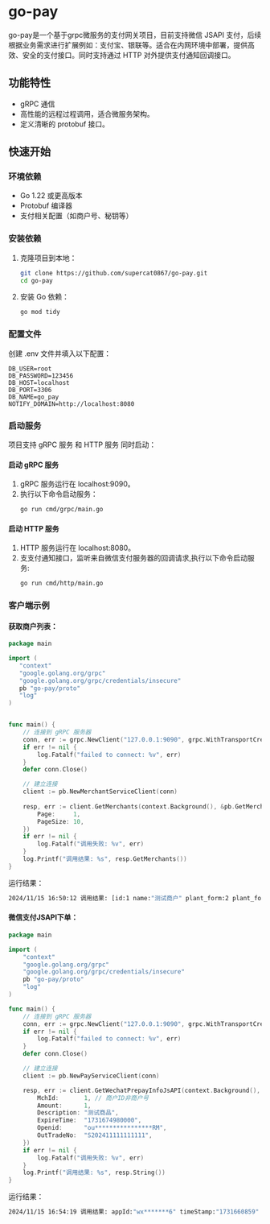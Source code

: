 # go-pay

go-pay是一个基于grpc微服务的支付网关项目，目前支持微信 JSAPI 支付，后续根据业务需求进行扩展例如：支付宝、银联等。适合在内网环境中部署，提供高效、安全的支付接口。同时支持通过
HTTP 对外提供支付通知回调接口。

## 功能特性

- gRPC 通信
- 高性能的远程过程调用，适合微服务架构。
- 定义清晰的 protobuf 接口。

## 快速开始

### 环境依赖

- Go 1.22 或更高版本
- Protobuf 编译器
- 支付相关配置（如商户号、秘钥等）

### 安装依赖

1. 克隆项目到本地：
    ```bash
    git clone https://github.com/supercat0867/go-pay.git
    cd go-pay
    ```
2. 安装 Go 依赖：
    ```bash
    go mod tidy
    ```

### 配置文件

创建 .env 文件并填入以下配置：

```dotenv
DB_USER=root
DB_PASSWORD=123456
DB_HOST=localhost
DB_PORT=3306
DB_NAME=go_pay
NOTIFY_DOMAIN=http://localhost:8080
```

### 启动服务

项目支持 gRPC 服务 和 HTTP 服务 同时启动：

#### 启动 gRPC 服务

1. gRPC 服务运行在 localhost:9090。
2. 执行以下命令启动服务：
   ```bash
   go run cmd/grpc/main.go
   ```

#### 启动 HTTP 服务

1. HTTP 服务运行在 localhost:8080。
2. 支支付通知接口，监听来自微信支付服务器的回调请求,执行以下命令启动服务:
     ```bash
     go run cmd/http/main.go
     ```      

### 客户端示例

#### 获取商户列表：

```go
package main

import (
   "context"
   "google.golang.org/grpc"
   "google.golang.org/grpc/credentials/insecure"
   pb "go-pay/proto"
   "log"
)


func main() {
	// 连接到 gRPC 服务器
	conn, err := grpc.NewClient("127.0.0.1:9090", grpc.WithTransportCredentials(insecure.NewCredentials()))
	if err != nil {
		log.Fatalf("failed to connect: %v", err)
	}
	defer conn.Close()

	// 建立连接
	client := pb.NewMerchantServiceClient(conn)
	
	resp, err := client.GetMerchants(context.Background(), &pb.GetMerchantsRequest{
		Page:     1,
		PageSize: 10,
	})
	if err != nil {
		log.Fatalf("调用失败: %v", err)
	}
	log.Printf("调用结果: %s", resp.GetMerchants())
}
```

运行结果：

```bash 
2024/11/15 16:50:12 调用结果: [id:1 name:"测试商户" plant_form:2 plant_form_name:"支付宝" app_id:"123456" mch_id:"123456" cert:"************" cert*******" secret:"************" created_at:"1731652593" id:4 name:"中谷云仓" plant_form:1 plant_form_name:"微信支付" app_id:"wx64d9bf1968f1fdf6" mc71282779" cert:"************" cert_num:"************" secret:"************" created_at:"1731652733" id:7 name:"测试商户" plant_form:1 plant_form_n"微信支付" app_id:"123456" mch_id:"123456" cert:"************" cert_num:"************" secret:"************" created_at:"1731659304"]
```

#### 微信支付JSAPI下单：

```go
package main

import (
	"context"
	"google.golang.org/grpc"
	"google.golang.org/grpc/credentials/insecure"
	pb "go-pay/proto"
	"log"
)

func main() {
	// 连接到 gRPC 服务器
	conn, err := grpc.NewClient("127.0.0.1:9090", grpc.WithTransportCredentials(insecure.NewCredentials()))
	if err != nil {
		log.Fatalf("failed to connect: %v", err)
	}
	defer conn.Close()

	// 建立连接
	client := pb.NewPayServiceClient(conn)

	resp, err := client.GetWechatPrepayInfoJsAPI(context.Background(), &pb.WechatPrepayInfoJsAPIRequest{
		MchId:       1, // 商户ID非商户号
		Amount:      1,
		Description: "测试商品",
		ExpireTime:  "1731674980000",
		Openid:      "ou****************RM",
		OutTradeNo:  "S202411111111111",
	})
	if err != nil {
		log.Fatalf("调用失败: %v", err)
	}
	log.Printf("调用结果: %s", resp.String())
}

```
运行结果：

```bash 
2024/11/15 16:54:19 调用结果: appId:"wx*******6" timeStamp:"1731660859" nonceStr:"9ef5ef93373efc4802adfe4d5f0bcd90" package:"prepay_id=wx*************00" signType:"RSA" paySign:"Y5sSNS***********MVdrQ=="
```